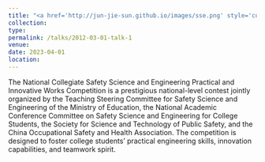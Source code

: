 ```yaml
---
title: "<a href='http://jun-jie-sun.github.io/images/sse.png' style='color: teal;'>2. National level: Third Prize in The 8th National College Students' Practical and Innovative Works Competition on Safety Science and Engineering</a>"
collection: 
type:
permalink: /talks/2012-03-01-talk-1
venue: 
date: 2023-04-01
location: 
---
```

The National Collegiate Safety Science and Engineering Practical and Innovative Works Competition is a prestigious national-level contest jointly organized by the Teaching Steering Committee for Safety Science and Engineering of the Ministry of Education, the National Academic Conference Committee on Safety Science and Engineering for College Students, the Society for Science and Technology of Public Safety, and the China Occupational Safety and Health Association. The competition is designed to foster college students’ practical engineering skills, innovation capabilities, and teamwork spirit.
